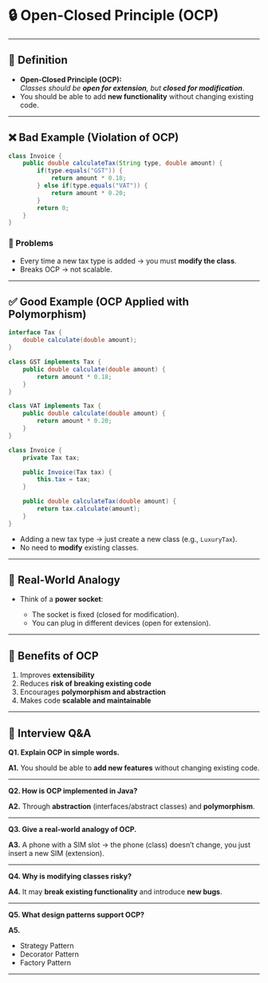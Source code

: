 
# 🔒 Open-Closed Principle (OCP)

---

## 📖 Definition
- **Open-Closed Principle (OCP):**  
  *Classes should be **open for extension**, but **closed for modification***.  
- You should be able to add **new functionality** without changing existing code.  

---

## ❌ Bad Example (Violation of OCP)
```java
class Invoice {
    public double calculateTax(String type, double amount) {
        if(type.equals("GST")) {
            return amount * 0.18;
        } else if(type.equals("VAT")) {
            return amount * 0.20;
        }
        return 0;
    }
}
````

### 🚩 Problems

* Every time a new tax type is added → you must **modify the class**.
* Breaks OCP → not scalable.

---

## ✅ Good Example (OCP Applied with Polymorphism)

```java
interface Tax {
    double calculate(double amount);
}

class GST implements Tax {
    public double calculate(double amount) {
        return amount * 0.18;
    }
}

class VAT implements Tax {
    public double calculate(double amount) {
        return amount * 0.20;
    }
}

class Invoice {
    private Tax tax;

    public Invoice(Tax tax) {
        this.tax = tax;
    }

    public double calculateTax(double amount) {
        return tax.calculate(amount);
    }
}
```

* Adding a new tax type → just create a new class (e.g., `LuxuryTax`).
* No need to **modify** existing classes.

---

## 🎯 Real-World Analogy

* Think of a **power socket**:

  * The socket is fixed (closed for modification).
  * You can plug in different devices (open for extension).

---

## 📝 Benefits of OCP

1. Improves **extensibility**
2. Reduces **risk of breaking existing code**
3. Encourages **polymorphism and abstraction**
4. Makes code **scalable and maintainable**

---

## 🎯 Interview Q\&A

**Q1. Explain OCP in simple words.**

**A1.** You should be able to **add new features** without changing existing code.

---

**Q2. How is OCP implemented in Java?**

**A2.** Through **abstraction** (interfaces/abstract classes) and **polymorphism**.

---

**Q3. Give a real-world analogy of OCP.**

**A3.** A phone with a SIM slot → the phone (class) doesn’t change, you just insert a new SIM (extension).

---

**Q4. Why is modifying classes risky?**

**A4.** It may **break existing functionality** and introduce **new bugs**.

---

**Q5. What design patterns support OCP?**

**A5.**

* Strategy Pattern
* Decorator Pattern
* Factory Pattern

---


```


